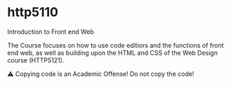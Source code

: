 # http5110
Introduction to Front end Web

The Course focuses on how to use code editiors and the functions of front end web, as well as building upon the HTML and CSS of the Web Design course (HTTP5121). 

:warning: Copying code is an Academic Offense! Do not copy the code!
